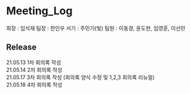 # Meeting_Log
회장 : 임석재
팀장 : 한인우
서기 : 주민기(빛)
팀원 : 이동경, 윤도현, 임영훈, 이선민

## Release
21.05.13 1차 회의록 작성  
21.05.14 2차 회의록 작성  
21.05.17 3차 회의록 작성 (회의록 양식 수정 및 1,2,3 회의록 리뉴얼)  
21.05.18 4차 회의록 작성  
